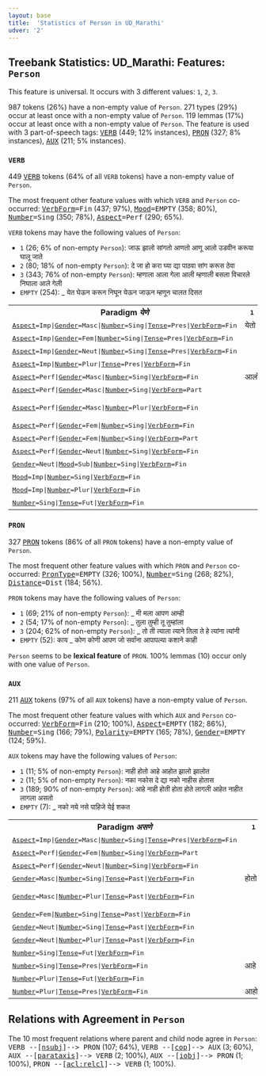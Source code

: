 ```yaml
---
layout: base
title:  'Statistics of Person in UD_Marathi'
udver: '2'
---
```


## Treebank Statistics: UD_Marathi: Features: `Person`

This feature is universal.
It occurs with 3 different values: `1`, `2`, `3`.

987 tokens (26%) have a non-empty value of `Person`.
271 types (29%) occur at least once with a non-empty value of `Person`.
119 lemmas (17%) occur at least once with a non-empty value of `Person`.
The feature is used with 3 part-of-speech tags: <tt><a href="mr-pos-VERB.html">VERB</a></tt> (449; 12% instances), <tt><a href="mr-pos-PRON.html">PRON</a></tt> (327; 8% instances), <tt><a href="mr-pos-AUX.html">AUX</a></tt> (211; 5% instances).

### `VERB`

449 <tt><a href="mr-pos-VERB.html">VERB</a></tt> tokens (64% of all `VERB` tokens) have a non-empty value of `Person`.

The most frequent other feature values with which `VERB` and `Person` co-occurred: <tt><a href="mr-feat-VerbForm.html">VerbForm</a></tt><tt>=Fin</tt> (437; 97%), <tt><a href="mr-feat-Mood.html">Mood</a></tt><tt>=EMPTY</tt> (358; 80%), <tt><a href="mr-feat-Number.html">Number</a></tt><tt>=Sing</tt> (350; 78%), <tt><a href="mr-feat-Aspect.html">Aspect</a></tt><tt>=Perf</tt> (290; 65%).

`VERB` tokens may have the following values of `Person`:

* `1` (26; 6% of non-empty `Person`): जाऊ झालो सांगतो आणतो आणू आलो उडवीन करूया घालू जाते
* `2` (80; 18% of non-empty `Person`): दे जा हो करा घ्या द्या पाठवा सांग करूस ठेवा
* `3` (343; 76% of non-empty `Person`): म्हणाला आला गेला आली म्हणाली बसला विचारले निघाला आले गेली
* `EMPTY` (254): _ येत घेऊन करून निघून येऊन जाऊन म्हणून चालत दिसत

<table>
  <tr><th>Paradigm <i>येणे</i></th><th><tt>1</tt></th><th><tt>2</tt></th><th><tt>3</tt></th></tr>
  <tr><td><tt><tt><a href="mr-feat-Aspect.html">Aspect</a></tt><tt>=Imp</tt>|<tt><a href="mr-feat-Gender.html">Gender</a></tt><tt>=Masc</tt>|<tt><a href="mr-feat-Number.html">Number</a></tt><tt>=Sing</tt>|<tt><a href="mr-feat-Tense.html">Tense</a></tt><tt>=Pres</tt>|<tt><a href="mr-feat-VerbForm.html">VerbForm</a></tt><tt>=Fin</tt></tt></td><td>येतो</td><td></td><td>येतो</td></tr>
  <tr><td><tt><tt><a href="mr-feat-Aspect.html">Aspect</a></tt><tt>=Imp</tt>|<tt><a href="mr-feat-Gender.html">Gender</a></tt><tt>=Fem</tt>|<tt><a href="mr-feat-Number.html">Number</a></tt><tt>=Sing</tt>|<tt><a href="mr-feat-Tense.html">Tense</a></tt><tt>=Pres</tt>|<tt><a href="mr-feat-VerbForm.html">VerbForm</a></tt><tt>=Fin</tt></tt></td><td></td><td></td><td>येते</td></tr>
  <tr><td><tt><tt><a href="mr-feat-Aspect.html">Aspect</a></tt><tt>=Imp</tt>|<tt><a href="mr-feat-Gender.html">Gender</a></tt><tt>=Neut</tt>|<tt><a href="mr-feat-Number.html">Number</a></tt><tt>=Sing</tt>|<tt><a href="mr-feat-Tense.html">Tense</a></tt><tt>=Pres</tt>|<tt><a href="mr-feat-VerbForm.html">VerbForm</a></tt><tt>=Fin</tt></tt></td><td></td><td></td><td>येते</td></tr>
  <tr><td><tt><tt><a href="mr-feat-Aspect.html">Aspect</a></tt><tt>=Imp</tt>|<tt><a href="mr-feat-Number.html">Number</a></tt><tt>=Plur</tt>|<tt><a href="mr-feat-Tense.html">Tense</a></tt><tt>=Pres</tt>|<tt><a href="mr-feat-VerbForm.html">VerbForm</a></tt><tt>=Fin</tt></tt></td><td></td><td></td><td>येतात</td></tr>
  <tr><td><tt><tt><a href="mr-feat-Aspect.html">Aspect</a></tt><tt>=Perf</tt>|<tt><a href="mr-feat-Gender.html">Gender</a></tt><tt>=Masc</tt>|<tt><a href="mr-feat-Number.html">Number</a></tt><tt>=Sing</tt>|<tt><a href="mr-feat-VerbForm.html">VerbForm</a></tt><tt>=Fin</tt></tt></td><td>आलो</td><td>आलास</td><td>आला</td></tr>
  <tr><td><tt><tt><a href="mr-feat-Aspect.html">Aspect</a></tt><tt>=Perf</tt>|<tt><a href="mr-feat-Gender.html">Gender</a></tt><tt>=Masc</tt>|<tt><a href="mr-feat-Number.html">Number</a></tt><tt>=Sing</tt>|<tt><a href="mr-feat-VerbForm.html">VerbForm</a></tt><tt>=Part</tt></tt></td><td></td><td></td><td>आलेला</td></tr>
  <tr><td><tt><tt><a href="mr-feat-Aspect.html">Aspect</a></tt><tt>=Perf</tt>|<tt><a href="mr-feat-Gender.html">Gender</a></tt><tt>=Masc</tt>|<tt><a href="mr-feat-Number.html">Number</a></tt><tt>=Plur</tt>|<tt><a href="mr-feat-VerbForm.html">VerbForm</a></tt><tt>=Fin</tt></tt></td><td></td><td></td><td>आले, आली</td></tr>
  <tr><td><tt><tt><a href="mr-feat-Aspect.html">Aspect</a></tt><tt>=Perf</tt>|<tt><a href="mr-feat-Gender.html">Gender</a></tt><tt>=Fem</tt>|<tt><a href="mr-feat-Number.html">Number</a></tt><tt>=Sing</tt>|<tt><a href="mr-feat-VerbForm.html">VerbForm</a></tt><tt>=Fin</tt></tt></td><td></td><td></td><td>आली</td></tr>
  <tr><td><tt><tt><a href="mr-feat-Aspect.html">Aspect</a></tt><tt>=Perf</tt>|<tt><a href="mr-feat-Gender.html">Gender</a></tt><tt>=Fem</tt>|<tt><a href="mr-feat-Number.html">Number</a></tt><tt>=Sing</tt>|<tt><a href="mr-feat-VerbForm.html">VerbForm</a></tt><tt>=Part</tt></tt></td><td></td><td></td><td>आलेली</td></tr>
  <tr><td><tt><tt><a href="mr-feat-Aspect.html">Aspect</a></tt><tt>=Perf</tt>|<tt><a href="mr-feat-Gender.html">Gender</a></tt><tt>=Neut</tt>|<tt><a href="mr-feat-Number.html">Number</a></tt><tt>=Sing</tt>|<tt><a href="mr-feat-VerbForm.html">VerbForm</a></tt><tt>=Fin</tt></tt></td><td></td><td></td><td>आले</td></tr>
  <tr><td><tt><tt><a href="mr-feat-Gender.html">Gender</a></tt><tt>=Neut</tt>|<tt><a href="mr-feat-Mood.html">Mood</a></tt><tt>=Sub</tt>|<tt><a href="mr-feat-Number.html">Number</a></tt><tt>=Sing</tt>|<tt><a href="mr-feat-VerbForm.html">VerbForm</a></tt><tt>=Fin</tt></tt></td><td></td><td></td><td>यावे</td></tr>
  <tr><td><tt><tt><a href="mr-feat-Mood.html">Mood</a></tt><tt>=Imp</tt>|<tt><a href="mr-feat-Number.html">Number</a></tt><tt>=Sing</tt>|<tt><a href="mr-feat-VerbForm.html">VerbForm</a></tt><tt>=Fin</tt></tt></td><td></td><td>ये</td><td></td></tr>
  <tr><td><tt><tt><a href="mr-feat-Mood.html">Mood</a></tt><tt>=Imp</tt>|<tt><a href="mr-feat-Number.html">Number</a></tt><tt>=Plur</tt>|<tt><a href="mr-feat-VerbForm.html">VerbForm</a></tt><tt>=Fin</tt></tt></td><td></td><td>या</td><td></td></tr>
  <tr><td><tt><tt><a href="mr-feat-Number.html">Number</a></tt><tt>=Sing</tt>|<tt><a href="mr-feat-Tense.html">Tense</a></tt><tt>=Fut</tt>|<tt><a href="mr-feat-VerbForm.html">VerbForm</a></tt><tt>=Fin</tt></tt></td><td></td><td></td><td>येईल</td></tr>
</table>

### `PRON`

327 <tt><a href="mr-pos-PRON.html">PRON</a></tt> tokens (86% of all `PRON` tokens) have a non-empty value of `Person`.

The most frequent other feature values with which `PRON` and `Person` co-occurred: <tt><a href="mr-feat-PronType.html">PronType</a></tt><tt>=EMPTY</tt> (326; 100%), <tt><a href="mr-feat-Number.html">Number</a></tt><tt>=Sing</tt> (268; 82%), <tt><a href="mr-feat-Distance.html">Distance</a></tt><tt>=Dist</tt> (184; 56%).

`PRON` tokens may have the following values of `Person`:

* `1` (69; 21% of non-empty `Person`): _ मी मला आपण आम्ही
* `2` (54; 17% of non-empty `Person`): _ तुला तुम्ही तू तुम्हांला
* `3` (204; 62% of non-empty `Person`): _ तो ती त्याला त्याने तिला ते हे त्यांना त्यांनी
* `EMPTY` (52): काय _ कोण कोणी आपण जो सर्वांना आपापल्या कशाने काही

`Person` seems to be **lexical feature** of `PRON`. 100% lemmas (10) occur only with one value of `Person`.

### `AUX`

211 <tt><a href="mr-pos-AUX.html">AUX</a></tt> tokens (97% of all `AUX` tokens) have a non-empty value of `Person`.

The most frequent other feature values with which `AUX` and `Person` co-occurred: <tt><a href="mr-feat-VerbForm.html">VerbForm</a></tt><tt>=Fin</tt> (210; 100%), <tt><a href="mr-feat-Aspect.html">Aspect</a></tt><tt>=EMPTY</tt> (182; 86%), <tt><a href="mr-feat-Number.html">Number</a></tt><tt>=Sing</tt> (166; 79%), <tt><a href="mr-feat-Polarity.html">Polarity</a></tt><tt>=EMPTY</tt> (165; 78%), <tt><a href="mr-feat-Gender.html">Gender</a></tt><tt>=EMPTY</tt> (124; 59%).

`AUX` tokens may have the following values of `Person`:

* `1` (11; 5% of non-empty `Person`): नाही होतो आहे आहोत झालो झालोत
* `2` (11; 5% of non-empty `Person`): नका नकोस दे द्या नको नाहीस होतास
* `3` (189; 90% of non-empty `Person`): आहे नाही होती होता होते लागली आहेत नाहीत लागला असतो
* `EMPTY` (7): _ नको नये नसे पाहिजे येई शकत

<table>
  <tr><th>Paradigm <i>असणे</i></th><th><tt>1</tt></th><th><tt>2</tt></th><th><tt>3</tt></th></tr>
  <tr><td><tt><tt><a href="mr-feat-Aspect.html">Aspect</a></tt><tt>=Imp</tt>|<tt><a href="mr-feat-Gender.html">Gender</a></tt><tt>=Masc</tt>|<tt><a href="mr-feat-Number.html">Number</a></tt><tt>=Sing</tt>|<tt><a href="mr-feat-Tense.html">Tense</a></tt><tt>=Pres</tt>|<tt><a href="mr-feat-VerbForm.html">VerbForm</a></tt><tt>=Fin</tt></tt></td><td></td><td></td><td>असतो</td></tr>
  <tr><td><tt><tt><a href="mr-feat-Aspect.html">Aspect</a></tt><tt>=Perf</tt>|<tt><a href="mr-feat-Gender.html">Gender</a></tt><tt>=Fem</tt>|<tt><a href="mr-feat-Number.html">Number</a></tt><tt>=Sing</tt>|<tt><a href="mr-feat-VerbForm.html">VerbForm</a></tt><tt>=Part</tt></tt></td><td></td><td></td><td>असलेली</td></tr>
  <tr><td><tt><tt><a href="mr-feat-Aspect.html">Aspect</a></tt><tt>=Perf</tt>|<tt><a href="mr-feat-Gender.html">Gender</a></tt><tt>=Neut</tt>|<tt><a href="mr-feat-Number.html">Number</a></tt><tt>=Sing</tt>|<tt><a href="mr-feat-VerbForm.html">VerbForm</a></tt><tt>=Fin</tt></tt></td><td></td><td></td><td>असले</td></tr>
  <tr><td><tt><tt><a href="mr-feat-Gender.html">Gender</a></tt><tt>=Masc</tt>|<tt><a href="mr-feat-Number.html">Number</a></tt><tt>=Sing</tt>|<tt><a href="mr-feat-Tense.html">Tense</a></tt><tt>=Past</tt>|<tt><a href="mr-feat-VerbForm.html">VerbForm</a></tt><tt>=Fin</tt></tt></td><td>होतो</td><td>होतास</td><td>होता</td></tr>
  <tr><td><tt><tt><a href="mr-feat-Gender.html">Gender</a></tt><tt>=Masc</tt>|<tt><a href="mr-feat-Number.html">Number</a></tt><tt>=Plur</tt>|<tt><a href="mr-feat-Tense.html">Tense</a></tt><tt>=Past</tt>|<tt><a href="mr-feat-VerbForm.html">VerbForm</a></tt><tt>=Fin</tt></tt></td><td></td><td></td><td>होते, होती</td></tr>
  <tr><td><tt><tt><a href="mr-feat-Gender.html">Gender</a></tt><tt>=Fem</tt>|<tt><a href="mr-feat-Number.html">Number</a></tt><tt>=Sing</tt>|<tt><a href="mr-feat-Tense.html">Tense</a></tt><tt>=Past</tt>|<tt><a href="mr-feat-VerbForm.html">VerbForm</a></tt><tt>=Fin</tt></tt></td><td></td><td></td><td>होती</td></tr>
  <tr><td><tt><tt><a href="mr-feat-Gender.html">Gender</a></tt><tt>=Neut</tt>|<tt><a href="mr-feat-Number.html">Number</a></tt><tt>=Sing</tt>|<tt><a href="mr-feat-Tense.html">Tense</a></tt><tt>=Past</tt>|<tt><a href="mr-feat-VerbForm.html">VerbForm</a></tt><tt>=Fin</tt></tt></td><td></td><td></td><td>होते</td></tr>
  <tr><td><tt><tt><a href="mr-feat-Gender.html">Gender</a></tt><tt>=Neut</tt>|<tt><a href="mr-feat-Number.html">Number</a></tt><tt>=Plur</tt>|<tt><a href="mr-feat-Tense.html">Tense</a></tt><tt>=Past</tt>|<tt><a href="mr-feat-VerbForm.html">VerbForm</a></tt><tt>=Fin</tt></tt></td><td></td><td></td><td>होती</td></tr>
  <tr><td><tt><tt><a href="mr-feat-Number.html">Number</a></tt><tt>=Sing</tt>|<tt><a href="mr-feat-Tense.html">Tense</a></tt><tt>=Fut</tt>|<tt><a href="mr-feat-VerbForm.html">VerbForm</a></tt><tt>=Fin</tt></tt></td><td></td><td></td><td>असेल</td></tr>
  <tr><td><tt><tt><a href="mr-feat-Number.html">Number</a></tt><tt>=Sing</tt>|<tt><a href="mr-feat-Tense.html">Tense</a></tt><tt>=Pres</tt>|<tt><a href="mr-feat-VerbForm.html">VerbForm</a></tt><tt>=Fin</tt></tt></td><td>आहे</td><td></td><td>आहे</td></tr>
  <tr><td><tt><tt><a href="mr-feat-Number.html">Number</a></tt><tt>=Plur</tt>|<tt><a href="mr-feat-Tense.html">Tense</a></tt><tt>=Fut</tt>|<tt><a href="mr-feat-VerbForm.html">VerbForm</a></tt><tt>=Fin</tt></tt></td><td></td><td></td><td>असतील</td></tr>
  <tr><td><tt><tt><a href="mr-feat-Number.html">Number</a></tt><tt>=Plur</tt>|<tt><a href="mr-feat-Tense.html">Tense</a></tt><tt>=Pres</tt>|<tt><a href="mr-feat-VerbForm.html">VerbForm</a></tt><tt>=Fin</tt></tt></td><td>आहोत</td><td></td><td>आहेत</td></tr>
</table>

## Relations with Agreement in `Person`

The 10 most frequent relations where parent and child node agree in `Person`:
<tt>VERB --[<tt><a href="mr-dep-nsubj.html">nsubj</a></tt>]--> PRON</tt> (107; 64%),
<tt>VERB --[<tt><a href="mr-dep-cop.html">cop</a></tt>]--> AUX</tt> (3; 60%),
<tt>AUX --[<tt><a href="mr-dep-parataxis.html">parataxis</a></tt>]--> VERB</tt> (2; 100%),
<tt>AUX --[<tt><a href="mr-dep-iobj.html">iobj</a></tt>]--> PRON</tt> (1; 100%),
<tt>PRON --[<tt><a href="mr-dep-acl-relcl.html">acl:relcl</a></tt>]--> VERB</tt> (1; 100%).


